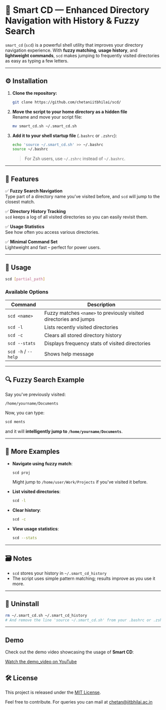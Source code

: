# 📁 Smart CD — Enhanced Directory Navigation with History & Fuzzy Search

`smart_cd` (`scd`) is a powerful shell utility that improves your directory navigation experience. With **fuzzy matching**, **usage history**, and **lightweight commands**, `scd` makes jumping to frequently visited directories as easy as typing a few letters.

---

## ⚙️ Installation
1. **Clone the repository:**

    ```bash
    git clone https://github.com/chetaniitbhilai/scd/
    ```

2. **Move the script to your home directory as a hidden file**  
   Rename and move your script file:
   ```bash
   mv smart_cd.sh ~/.smart_cd.sh
   ```

3. **Add it to your shell startup file** (`.bashrc` or `.zshrc`):
   ```bash
   echo 'source ~/.smart_cd.sh' >> ~/.bashrc
   source ~/.bashrc
   ```

   > For Zsh users, use `~/.zshrc` instead of `~/.bashrc`.

---

## 🚀 Features

✅ **Fuzzy Search Navigation**  
Type part of a directory name you’ve visited before, and `scd` will jump to the closest match.

✅ **Directory History Tracking**  
`scd` keeps a log of all visited directories so you can easily revisit them.

✅ **Usage Statistics**  
See how often you access various directories.

✅ **Minimal Command Set**  
Lightweight and fast – perfect for power users.

---

## 📘 Usage

```bash
scd [partial_path]
```

### Available Options

| Command          | Description                                                           |
|------------------|-----------------------------------------------------------------------|
| `scd <name>`     | Fuzzy matches `<name>` to previously visited directories and jumps    |
| `scd -l`         | Lists recently visited directories                                    |
| `scd -c`         | Clears all stored directory history                                   |
| `scd --stats`    | Displays frequency stats of visited directories                       |
| `scd -h` / `--help` | Shows help message                                                 |

---

## 🔍 Fuzzy Search Example

Say you've previously visited:

```
/home/yourname/Documents
```

Now, you can type:
```bash
scd ments
```
and it will **intelligently jump to `/home/yourname/Documents`**.

---

## 🧪 More Examples

- **Navigate using fuzzy match**:
  ```bash
  scd proj
  ```
  Might jump to `/home/user/Work/Projects` if you've visited it before.

- **List visited directories**:
  ```bash
  scd -l
  ```

- **Clear history**:
  ```bash
  scd -c
  ```

- **View usage statistics**:
  ```bash
  scd --stats
  ```

---

## 🗃️ Notes

- `scd` stores your history in `~/.smart_cd_history`
- The script uses simple pattern matching; results improve as you use it more.

---

## 🧼 Uninstall

```bash
rm ~/.smart_cd.sh ~/.smart_cd_history
# And remove the line 'source ~/.smart_cd.sh' from your .bashrc or .zshrc
```

---

## Demo

Check out the demo video showcasing the usage of **Smart CD**:

[Watch the demo_video on YouTube](https://youtu.be/PwYShmxiRbU)




## 🛠️ License

This project is released under the [MIT License](LICENSE).

Feel free to contribute. For queries you can mail at chetan@iitbhilai.ac.in
